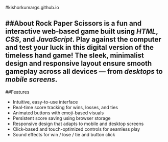 #kishorkumargs.github.io

##About
Rock Paper Scissors is a fun and interactive web-based game built using *HTML*, *CSS*, and *JavaScript*. Play against the computer and test your luck in this digital version of the timeless hand game!
The sleek, minimalist design and responsive layout ensure smooth gameplay across all devices — from *desktops* to *mobile screens*.
---
##Features
- Intuitive, easy-to-use interface
- Real-time score tracking for wins, losses, and ties
- Animated buttons with emoji-based visuals
- Persistent score saving using browser storage
- Responsive design that adapts to mobile and desktop screens
- Click-based and touch-optimized controls for seamless play
- Sound effects for win / lose / tie and button click
